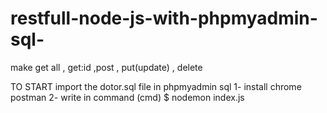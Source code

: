 # restfull-node-js-with-phpmyadmin-sql-
make get all , get:id ,post , put(update) , delete  

TO START
import the dotor.sql file in phpmyadmin sql 
1- install chrome postman 
2- write in command (cmd)
    $ nodemon index.js 




